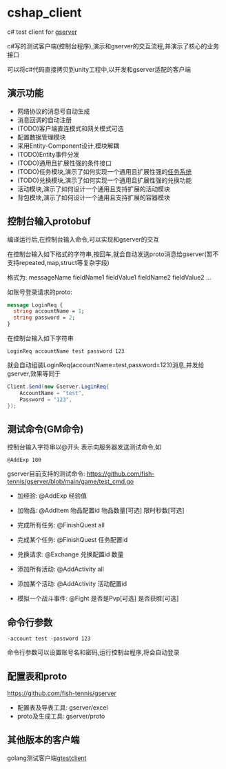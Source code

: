# cshap_client
c# test client for [gserver](https://github.com/fish-tennis/gserver)

c#写的测试客户端(控制台程序),演示和gserver的交互流程,并演示了核心的业务接口

可以将c#代码直接拷贝到unity工程中,以开发和gserver适配的客户端

## 演示功能
- 网络协议的消息号自动生成
- 消息回调的自动注册
- (TODO)客户端直连模式和网关模式可选
- 配置数据管理模块
- 采用Entity-Component设计,模块解耦
- (TODO)Entity事件分发
- (TODO)通用且扩展性强的条件接口
- (TODO)任务模块,演示了如何实现一个通用且扩展性强的[任务系统](https://github.com/fish-tennis/gserver/blob/main/Design_Quest.md)
- (TODO)兑换模块,演示了如何实现一个通用且扩展性强的兑换功能
- 活动模块,演示了如何设计一个通用且支持扩展的活动模块
- 背包模块,演示了如何设计一个通用且支持扩展的容器模块

## 控制台输入protobuf
编译运行后,在控制台输入命令,可以实现和gserver的交互

在控制台输入如下格式的字符串,按回车,就会自动发送proto消息给gserver(暂不支持repeated,map,struct等复杂字段)

格式为: messageName fieldName1 fieldValue1 fieldName2 fieldValue2 ...

如账号登录请求的proto:
```protobuf
message LoginReq {
  string accountName = 1;
  string password = 2;
}
```
在控制台输入如下字符串
```
LoginReq accountName test password 123
```
就会自动组装LoginReq(accountName=test,password=123)消息,并发给gserver,效果等同于
```c#
Client.Send(new Gserver.LoginReq{
    AccountName = "test",
    Password = "123",
});
```

## 测试命令(GM命令)
控制台输入字符串以@开头 表示向服务器发送测试命令,如
```
@AddExp 100
```
gserver目前支持的测试命令: https://github.com/fish-tennis/gserver/blob/main/game/test_cmd.go

- 加经验: @AddExp 经验值

- 加物品: @AddItem 物品配置id 物品数量[可选] 限时秒数[可选]

- 完成所有任务: @FinishQuest all

- 完成某个任务: @FinishQuest 任务配置id

- 兑换请求: @Exchange 兑换配置id 数量

- 添加所有活动: @AddActivity all

- 添加某个活动: @AddActivity 活动配置id

- 模拟一个战斗事件: @Fight 是否是Pvp[可选] 是否获胜[可选]

## 命令行参数
```shell
-account test -password 123
```
命令行参数可以设置账号名和密码,运行控制台程序,将会自动登录

## 配置表和proto
https://github.com/fish-tennis/gserver
- 配置表及导表工具: gserver/excel
- proto及生成工具: gserver/proto

## 其他版本的客户端
golang测试客户端[gtestclient](https://github.com/fish-tennis/gtestclient)
